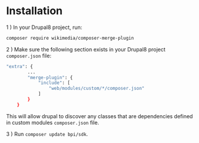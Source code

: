 # Installation

1 ) In your Drupal8 project, run:

```sh
composer require wikimedia/composer-merge-plugin
```

2 ) Make sure the following section exists in your Drupal8 project
`composer.json` file:

```sh
"extra": {
        ...
        "merge-plugin": {
            "include": [
                "web/modules/custom/*/composer.json"
            ]
        }
    }
```

This will allow drupal to discover any classes that are dependencies
defined in custom modules `composer.json` file.

3 ) Run `composer update bpi/sdk`.

